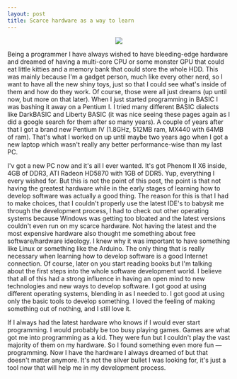 ```yaml
---
layout: post
title: Scarce hardware as a way to learn
---
```


<center><img src="http://i.imgur.com/cZ8Jn.png" /></center>

Being a programmer I have always wished to have bleeding-edge hardware and
dreamed of having a multi-core CPU or some monster GPU that could eat little
kitties and a memory bank that could store the whole HDD. This was mainly
because I'm a gadget person, much like every other nerd, so I want to have all
the new shiny toys, just so that I could see what's inside of them and how do
they work. Of course, those were all just dreams (up until now, but more on
that later). When I just started programming in BASIC I was bashing it away on
a Pentium I. I tried many different BASIC dialects like DarkBASIC and Liberty
BASIC (it was nice seeing these pages again as I did a google search for them
after so many years). A couple of years after that I got a brand new Pentium IV
(1.8GHz, 512MB ram, MX440 with 64MB of ram). That's what I worked on up until
maybe two years ago when I got a new laptop which wasn't really any better
performance-wise than my last PC.

I'v got a new PC now and it's all I ever wanted. It's got Phenom II X6 inside,
4GB of DDR3, ATI Radeon HD5870 with 1GB of DDR5. Yup, everything I every wished
for. But this is not the point of this post, the point is that not having the
greatest hardware while in the early stages of learning how to develop software
was actually a good thing. The reason for this is that I had to make choices,
that I couldn't properly use the latest IDE's to babysit me through the
development process, I had to check out other operating systems because Windows
was getting too bloated and the latest versions couldn't even run on my scarce
hardware. Not having the latest and the most expensive hardware also thought me
something about free software/hardware ideology. I knew why it was important to
have something like Linux or something like the Arduino. The only thing that is
really necessary when learning how to develop software is a good Internet
connection. Of course, later on you start reading books but I'm talking about
the first steps into the whole software development world. I believe that all
of this had a strong influence in having an open mind to new technologies and
new ways to develop software. I got good at using different operating systems,
blending in as I needed to. I got good at using only the basic tools to develop
something. I loved the feeling of making something out of nothing, and I still
love it.

If I always had the latest hardware who knows if I would ever start
programming. I would probably be too busy playing games. Games are what got me
into programming as a kid. They were fun but I couldn't play the vast majority
of them on my hardware. So I found something even more fun — programming. Now I
have the hardware I always dreamed of but that doesn't matter anymore. It's not
the silver bullet I was looking for, it's just a tool now that will help me in
my development process.
